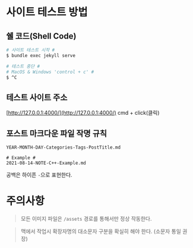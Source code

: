 # 사이트 테스트 방법


## 쉘 코드(Shell Code)

```bash
# 사이트 테스트 시작 #
$ bundle exec jekyll serve

# 테스트 중단 #
# MacOS & Windows 'control + c' #
$ ^C
```



## 테스트 사이트 주소

[http://127.0.0.1:4000/](http://127.0.0.1:4000/)
cmd + click(클릭)



## 포스트 마크다운 파일 작명 규칙

```
YEAR-MONTH-DAY-Categories-Tags-PostTitle.md

# Example #
2021-08-14-NOTE-C++-Example.md
```

공백은 하이픈 `-`으로 표현한다.



# 주의사항

> 모든 이미지 파일은 `/assets` 경로를 통해서만 정상 작동한다.

> 맥에서 작업시 확장자명의 대소문자 구분을 확실히 해야 한다. (소문자 통일 권장)
